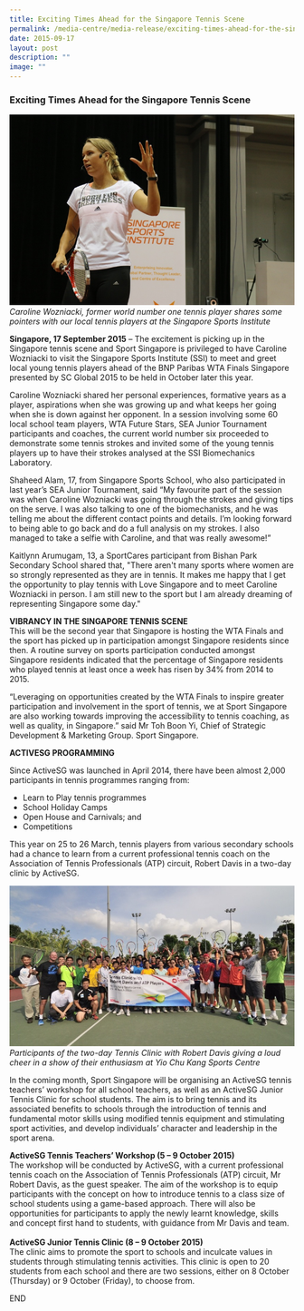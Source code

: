 ```yaml
---
title: Exciting Times Ahead for the Singapore Tennis Scene
permalink: /media-centre/media-release/exciting-times-ahead-for-the-singapore-tennis-scene/
date: 2015-09-17
layout: post
description: ""
image: ""
---
```

### **Exciting Times Ahead for the Singapore Tennis Scene**
![](/images/Media%20Centre/Media%20Release/2015/September/Caroline%20Woznicki%20demonstrating%20tennis%20moves%20to%20students%20%20photos%20by%20R%20Benoj.jpeg)
_Caroline Wozniacki, former world number one tennis player shares some pointers with our local tennis players at the Singapore Sports Institute_

**Singapore, 17 September 2015** – The excitement is picking up in the Singapore tennis scene and Sport Singapore is privileged to have Caroline Wozniacki to visit the Singapore Sports Institute (SSI) to meet and greet local young tennis players ahead of the BNP Paribas WTA Finals Singapore presented by SC Global 2015 to be held in October later this year.

Caroline Wozniacki shared her personal experiences, formative years as a player, aspirations when she was growing up and what keeps her going when she is down against her opponent. In a session involving some 60 local school team players, WTA Future Stars, SEA Junior Tournament participants and coaches, the current world number six proceeded to demonstrate some tennis strokes and invited some of the young tennis players up to have their strokes analysed at the SSI Biomechanics Laboratory.  
  
Shaheed Alam, 17, from Singapore Sports School, who also participated in last year’s SEA Junior Tournament, said “My favourite part of the session was when Caroline Wozniacki was going through the strokes and giving tips on the serve. I was also talking to one of the biomechanists, and he was telling me about the different contact points and details. I’m looking forward to being able to go back and do a full analysis on my strokes. I also managed to take a selfie with Caroline, and that was really awesome!”  
  
Kaitlynn Arumugam, 13, a SportCares participant from Bishan Park Secondary School shared that, "There aren't many sports where women are so strongly represented as they are in tennis. It makes me happy that I get the opportunity to play tennis with Love Singapore and to meet Caroline Wozniacki in person. I am still new to the sport but I am already dreaming of representing Singapore some day."  
  
  
**VIBRANCY IN THE SINGAPORE TENNIS SCENE**  
This will be the second year that Singapore is hosting the WTA Finals and the sport has picked up in participation amongst Singapore residents since then. A routine survey on sports participation conducted amongst Singapore residents indicated that the percentage of Singapore residents who played tennis at least once a week has risen by 34% from 2014 to 2015.  
  
“Leveraging on opportunities created by the WTA Finals to inspire greater participation and involvement in the sport of tennis, we at Sport Singapore are also working towards improving the accessibility to tennis coaching, as well as quality, in Singapore.” said Mr Toh Boon Yi, Chief of Strategic Development & Marketing Group. Sport Singapore.  
  
**ACTIVESG PROGRAMMING**  

Since ActiveSG was launched in April 2014, there have been almost 2,000 participants in tennis programmes ranging from:

*   Learn to Play tennis programmes
*   School Holiday Camps
*   Open House and Carnivals; and
*   Competitions

This year on 25 to 26 March, tennis players from various secondary schools had a chance to learn from a current professional tennis coach on the Association of Tennis Professionals (ATP) circuit, Robert Davis in a two-day clinic by ActiveSG.

![](/images/Media%20Centre/Media%20Release/2015/September/Tennis%20Clinic%20with%20Robert%20Davis%20and%20ATP%20Players%2025%20to%2026%20March%202015.jpeg)
_Participants of the two-day Tennis Clinic with Robert Davis giving a loud cheer in a show of their enthusiasm at Yio Chu Kang Sports Centre_

In the coming month, Sport Singapore will be organising an ActiveSG tennis teachers’ workshop for all school teachers, as well as an ActiveSG Junior Tennis Clinic for school students. The aim is to bring tennis and its associated benefits to schools through the introduction of tennis and fundamental motor skills using modified tennis equipment and stimulating sport activities, and develop individuals’ character and leadership in the sport arena.  
  
**ActiveSG Tennis Teachers’ Workshop (5 – 9 October 2015)**  
The workshop will be conducted by ActiveSG, with a current professional tennis coach on the Association of Tennis Professionals (ATP) circuit, Mr Robert Davis, as the guest speaker. The aim of the workshop is to equip participants with the concept on how to introduce tennis to a class size of school students using a game-based approach. There will also be opportunities for participants to apply the newly learnt knowledge, skills and concept first hand to students, with guidance from Mr Davis and team.  
   
**ActiveSG Junior Tennis Clinic (8 – 9 October 2015)** <br>The clinic aims to promote the sport to schools and inculcate values in students through stimulating tennis activities. This clinic is open to 20 students from each school and there are two sessions, either on 8 October (Thursday) or 9 October (Friday), to choose from.

END